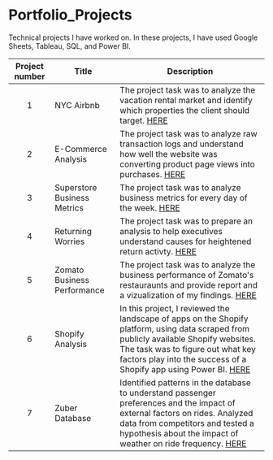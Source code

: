 # Portfolio_Projects
Technical projects I have worked on. In these projects, I have used Google Sheets, Tableau, SQL, and Power BI.


| Project number | Title | Description |
| :-----------: | ----------- |----------- |
| 1 | NYC Airbnb | The project task was to analyze the vacation rental market and identify which properties the client should target. [HERE](https://github.com/jaycebrayboy/NYC-Airbnb) | 
| 2 | E-Commerce Analysis | The project task was to analyze raw transaction logs and understand how well the website was converting product page views into purchases. [HERE](https://github.com/jaycebrayboy/ECommerce-Analysis) |
| 3 | Superstore Business Metrics | The project task was to analyze business metrics for every day of the week. [HERE](https://github.com/jaycebrayboy/Business-Metrics)
| 4 | Returning Worries | The project task was to prepare an analysis to help executives understand causes for heightened return activty. [HERE](https://github.com/jaycebrayboy/Returning-Research)
| 5 | Zomato Business Performance | The project task was to analyze the business performance of Zomato's restauraunts and provide report and a vizualization of my findings. [HERE](https://github.com/jaycebrayboy/Zomato-Business-Performance)
| 6 | Shopify Analysis | In this project, I reviewed the landscape of apps on the Shopify platform, using data scraped from publicly available Shopify websites. The task was to figure out what key factors play into the success of a Shopify app using Power BI. [HERE](https://github.com/jaycebrayboy/Shopify-Analysis)
| 7 | Zuber Database | Identified patterns in the database to understand passenger preferences and the impact of external factors on rides. Analyzed data from competitors and tested a hypothesis about the impact of weather on ride frequency. [HERE](https://github.com/jaycebrayboy/Zuber-Database)



